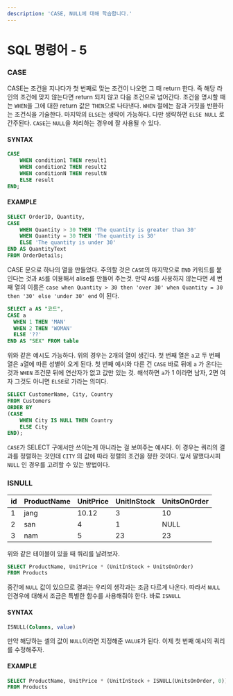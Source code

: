 ```yaml
---
description: 'CASE, NULL에 대해 학습합니다.'
---
```


# SQL 명령어 - 5

### CASE

CASE는 조건을 지나다가 첫 번째로 맞는 조건이 나오면 그 때 return 한다. 즉 해당 라인의 조건에 맞지 않는다면 return 되지 않고 다음 조건으로 넘어간다. 조건을 명시할 때는 `WHEN`을 그에 대한 return 값은 `THEN`으로 나타낸다. `WHEN` 절에는 참과 거짓을 반환하는 조건식을 기술한다. 마지막의 `ELSE`는 생략이 가능하다. 다만 생략하면 `ELSE NULL` 로 간주된다. `CASE`는 `NULL`을 처리하는 경우에 잘 사용될 수 있다.

#### SYNTAX

```sql
CASE
    WHEN condition1 THEN result1
    WHEN condition2 THEN result2
    WHEN conditionN THEN resultN
    ELSE result
END;
```

#### EXAMPLE

```sql
SELECT OrderID, Quantity,
CASE
    WHEN Quantity > 30 THEN 'The quantity is greater than 30'
    WHEN Quantity = 30 THEN 'The quantity is 30'
    ELSE 'The quantity is under 30'
END AS QuantityText
FROM OrderDetails;
```

CASE 문으로 하나의 열을 만들었다. 주의할 것은 `CASE`의 마지막으로 `END` 키워드를 붙인다는 것과 `AS`를 이용해서 alise를 만들어 주는것. 만약 `AS`를 사용하지 않는다면 세 번째 열의 이름은 `case when Quantity > 30 then 'over 30' when Quantity = 30 then '30' else 'under 30' end` 이 된다.

```sql
SELECT a AS "코드",
CASE a
  WHEN 1 THEN 'MAN'
  WHEN 2 THEN 'WOMAN'
  ELSE '??'
END AS "SEX" FROM table
```

위와 같은 예시도 가능하다. 위의 경우는 2개의 열이 생긴다. 첫 번째 열은 `a`고 두 번째 열은 `a`열에 따른 성별이 오게 된다. 첫 번째 예시와 다른 건 `CASE` 바로 뒤에 `a` 가 온다는 것과 `WHEN` 조건문 뒤에 연산자가 없고 값만 있는 것. 해석하면 `a`가 1 이라면 남자, 2면 여자 그것도 아니면 `ELSE`로 가라는 의미다.

```sql
SELECT CustomerName, City, Country
FROM Customers
ORDER BY
(CASE
    WHEN City IS NULL THEN Country
    ELSE City
END);
```

`CASE`가 SELECT 구에서만 쓰이는게 아니라는 걸 보여주는 예시다. 이 경우는 쿼리의 결과를 정렬하는 것인데 `CITY` 의 값에 따라 정렬의 조건을 정한 것이다. 앞서 말했다시피 `NULL` 인 경우를 고려할 수 있는 방법이다.

### ISNULL

| id | ProductName | UnitPrice | UnitInStock | UnitsOnOrder |
| :--- | :--- | :--- | :--- | :--- |
| 1 | jang | 10.12 | 3 | 10 |
| 2 | san | 4 | 1 | NULL |
| 3 | nam | 5 | 23 | 23 |

위와 같은 테이블이 있을 때 쿼리를 날려보자.

```sql
SELECT ProductName, UnitPrice * (UnitInStock + UnitsOnOrder)
FROM Products
```

중간에 `NULL` 값이 있으므로 결과는 우리의 생각과는 조금 다르게 나온다. 따라서 `NULL` 인경우에 대해서 조금은 특별한 함수를 사용해줘야 한다. 바로 `ISNULL`

#### SYNTAX

```sql
ISNULL(Columns, value)
```

만약 해당하는 셀의 값이 `NULL`이라면 지정해준 `VALUE`가 된다. 이제 첫 번째 예시의 쿼리를 수정해주자.

#### EXAMPLE

```sql
SELECT ProductName, UnitPrice * (UnitInStock + ISNULL(UnitsOnOrder, 0))
FROM Products
```

